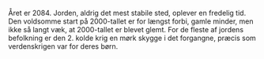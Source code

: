 Året er 2084. Jorden, aldrig det mest stabile sted, oplever en fredelig
tid. Den voldsomme start på 2000-tallet er for længst forbi, gamle
minder, men ikke så langt væk, at 2000-tallet er blevet glemt. For de
fleste af jordens befolkning er den 2. kolde krig en mørk skygge i det
forgangne, præcis som verdenskrigen var for deres børn.